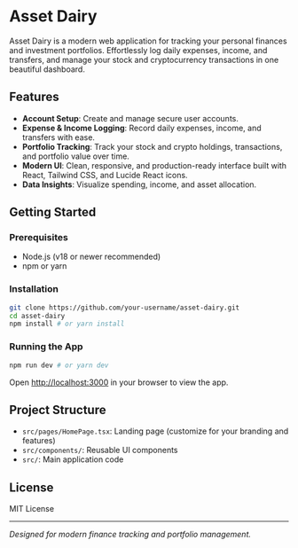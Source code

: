 # Asset Dairy

Asset Dairy is a modern web application for tracking your personal finances and investment portfolios. Effortlessly log daily expenses, income, and transfers, and manage your stock and cryptocurrency transactions in one beautiful dashboard.

## Features

- **Account Setup**: Create and manage secure user accounts.
- **Expense & Income Logging**: Record daily expenses, income, and transfers with ease.
- **Portfolio Tracking**: Track your stock and crypto holdings, transactions, and portfolio value over time.
- **Modern UI**: Clean, responsive, and production-ready interface built with React, Tailwind CSS, and Lucide React icons.
- **Data Insights**: Visualize spending, income, and asset allocation.

## Getting Started

### Prerequisites
- Node.js (v18 or newer recommended)
- npm or yarn

### Installation
```bash
git clone https://github.com/your-username/asset-dairy.git
cd asset-dairy
npm install # or yarn install
```

### Running the App
```bash
npm run dev # or yarn dev
```

Open [http://localhost:3000](http://localhost:3000) in your browser to view the app.

## Project Structure
- `src/pages/HomePage.tsx`: Landing page (customize for your branding and features)
- `src/components/`: Reusable UI components
- `src/`: Main application code

## License
MIT License

---

*Designed for modern finance tracking and portfolio management.*
